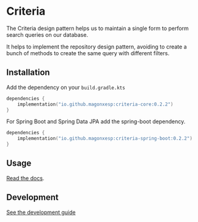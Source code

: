 # Criteria

The Criteria design pattern helps us to maintain a single form to perform search queries on our database.

It helps to implement the repository design pattern, avoiding to create a bunch of methods to create the same query with different filters.

## Installation

Add the dependency on your `build.gradle.kts`

```kotlin
dependencies {
    implementation("io.github.magonxesp:criteria-core:0.2.2")
}
```

For Spring Boot and Spring Data JPA add the spring-boot dependency.

```kotlin
dependencies {
    implementation("io.github.magonxesp:criteria-spring-boot:0.2.2")
}
```

## Usage

[Read the docs](https://magonxesp.gitbook.io/criteria/).

## Development

[See the development guide](./docs/development.md)
